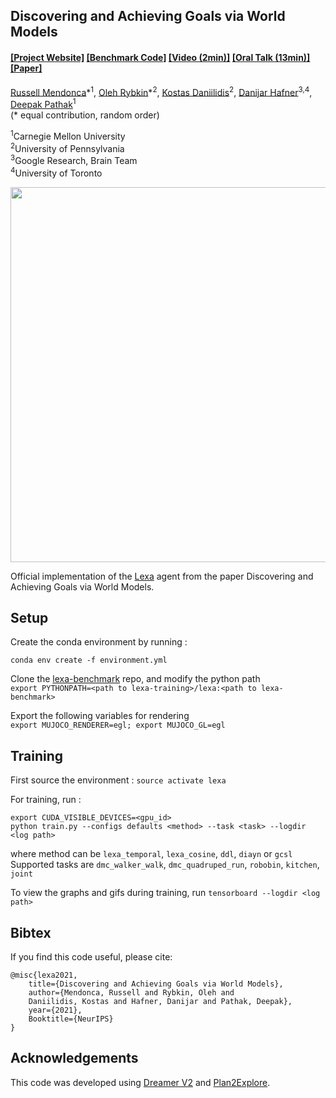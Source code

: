 ## Discovering and Achieving Goals via World Models

####  [[Project Website]](https://orybkin.github.io/lexa/) [[Benchmark Code]](https://github.com/orybkin/lexa-benchmark) [[Video (2min)]](https://www.youtube.com/watch?v=LnZj2lZYD3k) [[Oral Talk (13min)]](https://www.youtube.com/watch?v=4FcbqixiFXw) [[Paper]](https://arxiv.org/pdf/2110.09514.pdf)
[Russell Mendonca](https://russellmendonca.github.io/)\*<sup>1</sup>, [Oleh Rybkin](https://www.seas.upenn.edu/~oleh/)\*<sup>2</sup>, [Kostas Daniilidis](http://www.cis.upenn.edu/~kostas/)<sup>2</sup>, [Danijar Hafner](https://danijar.com/)<sup>3,4</sup>, [Deepak Pathak](https://www.cs.cmu.edu/~dpathak/)<sup>1</sup><br/>
(&#42; equal contribution, random order)

<sup>1</sup>Carnegie Mellon University </br> 
<sup>2</sup>University of Pennsylvania </br>
<sup>3</sup>Google Research, Brain Team </br> 
<sup>4</sup>University of Toronto </br> 

<img src="https://russellmendonca.github.io/data/lexa-method.gif" width="600">

Official implementation of the [Lexa](https://orybkin.github.io/lexa/) agent from the paper Discovering and Achieving Goals via World Models.

## Setup

Create the conda environment by running : 

```
conda env create -f environment.yml
```

Clone the [lexa-benchmark](https://github.com/orybkin/lexa-benchmark) repo, and modify the python path   
`export PYTHONPATH=<path to lexa-training>/lexa:<path to lexa-benchmark>`  

Export the following variables for rendering  
`export MUJOCO_RENDERER=egl; export MUJOCO_GL=egl`

## Training

First source the environment : `source activate lexa`

For training, run : 

```
export CUDA_VISIBLE_DEVICES=<gpu_id>  
python train.py --configs defaults <method> --task <task> --logdir <log path>
```
where method can be `lexa_temporal`, `lexa_cosine`, `ddl`, `diayn` or `gcsl`   
Supported tasks are `dmc_walker_walk`, `dmc_quadruped_run`, `robobin`, `kitchen`, `joint`

To view the graphs and gifs during training, run `tensorboard --logdir <log path>`


## Bibtex
If you find this code useful, please cite:

```
@misc{lexa2021,
    title={Discovering and Achieving Goals via World Models},
    author={Mendonca, Russell and Rybkin, Oleh and
    Daniilidis, Kostas and Hafner, Danijar and Pathak, Deepak},
    year={2021},
    Booktitle={NeurIPS}
}
```

## Acknowledgements
This code was developed using [Dreamer V2](https://github.com/danijar/dreamerv2) and [Plan2Explore](https://github.com/ramanans1/plan2explore).
